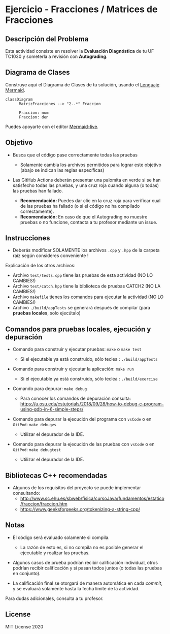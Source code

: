 # Ejercicio - Fracciones / Matrices de Fracciones

## Descripción del Problema

Esta actividad consiste en resolver la **Evaluación Diagnóstica** de tu UF TC1030 y someterla a revisión con **Autograding**.

## Diagrama de Clases
Construye aquí el Diagrama de Clases de tu solución, usando el [Lenguaje Mermaid](https://mermaid.js.org/syntax/classDiagram.html).
```mermaid
classDiagram
      MatrizFracciones --> "2..*" Fraccion
      
      Fraccion: num
      Fraccion: den
```
Puedes apoyarte con el editor [Mermaid-live](https://mermaid.live/).
## Objetivo

- Busca que el código pase correctamente todas las pruebas
   * Solamente cambia los archivos permitidos para lograr este objetivo (abajo se indican las reglas específicas)
   
- Las GitHub Actions deberán presentar una palomita en verde si se han satisfecho todas las pruebas, y una cruz roja cuando alguna (o todas) las pruebas han fallado.
   * **Recomendación:** Puedes dar clic en la cruz roja para verificar cual de las pruebas ha fallado (o si el código no ha compilado correctamente).
   * **Recomendación:** En caso de que el Autograding no muestre pruebas o no funcione, contacta a tu profesor mediante un issue.

## Instrucciones

- Deberás modificar SOLAMENTE los archivos `.cpp` y `.hpp` de la carpeta raíz según consideres conveniente !
  
Explicación de los otros archivos:

- Archivo `test/tests.cpp` tiene las pruebas de esta actividad (NO LO CAMBIES!)
- Archivo `test/catch.hpp` tiene la biblioteca de pruebas  CATCH2 (NO LA CAMBIES!)
- Archivo `makefile` tienes los comandos para ejecutar la actividad (NO LO CAMBIES!)
- Archivo  `./build/appTests` se generará después de compilar (para **pruebas locales**, solo ejecútalo)

## Comandos para pruebas locales, ejecución y depuración

- Comando para construir y ejecutar pruebas: `make` o `make test`
    * Si el ejecutable ya está construido, sólo teclea : `./build/appTests`

- Comando para construir y ejecutar la aplicación: `make run` 
    * Si el ejecutable ya está construido, sólo teclea : `./build/exercise`
    
- Comando para depurar: `make debug`
    * Para conocer los comandos de depuración consulta:
     https://u.osu.edu/cstutorials/2018/09/28/how-to-debug-c-program-using-gdb-in-6-simple-steps/
     
- Comando para depurar la ejecución del programa con `vsCode` o en `GitPod`: `make debugvs` 
    * Utilizar el depurador de la IDE.

- Comando para depurar la ejecución de las pruebas con `vsCode` o en `GitPod`: `make debugtest` 
    * Utilizar el depurador de la IDE.     

## Bibliotecas C++ recomendadas

- Algunos de los requisitos del proyecto se puede implementar consultando:
  * http://www.sc.ehu.es/sbweb/fisica/cursoJava/fundamentos/estatico/fraccion/fraccion.htm
  * https://www.geeksforgeeks.org/tokenizing-a-string-cpp/

## Notas

- El código será evaluado solamente si compila.
   * La razón de esto es, si no compila no es posible generar el ejecutable y realizar las pruebas.

- Algunos casos de prueba podrían recibir calificación individual, otros podrían recibir calificación y si pasan todos juntos (o todas las pruebas en conjunto).

- La calificación final se otorgará de manera automática en cada *commit*, y se evaluará solamente hasta la fecha limite de la actividad.

Para dudas adicionales, consulta a tu profesor.

## License

MIT License 2020

